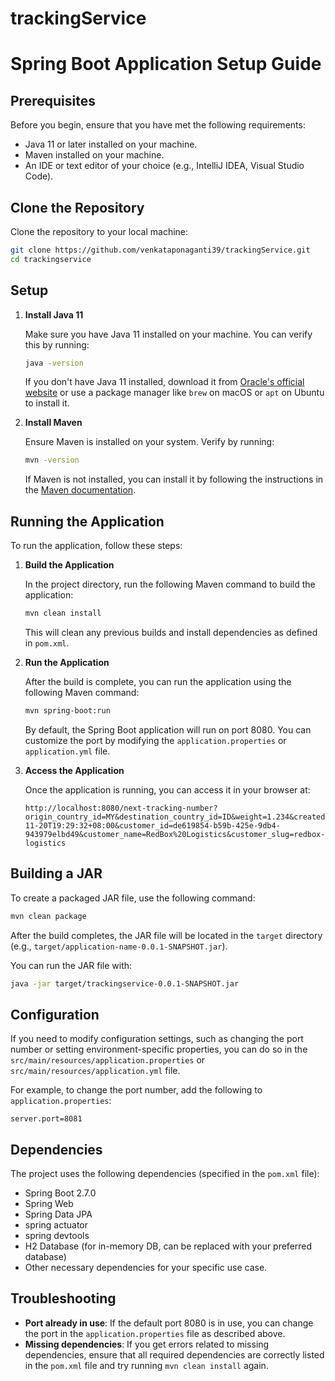 # trackingService

# Spring Boot Application Setup Guide

## Prerequisites

Before you begin, ensure that you have met the following requirements:

- Java 11 or later installed on your machine.
- Maven installed on your machine.
- An IDE or text editor of your choice (e.g., IntelliJ IDEA, Visual Studio Code).

## Clone the Repository

Clone the repository to your local machine:

```bash
git clone https://github.com/venkataponaganti39/trackingService.git
cd trackingservice
```

## Setup

1. **Install Java 11**

   Make sure you have Java 11 installed on your machine. You can verify this by running:

   ```bash
   java -version
   ```

   If you don't have Java 11 installed, download it from [Oracle's official website](https://www.oracle.com/java/technologies/javase-jdk11-downloads.html) or use a package manager like `brew` on macOS or `apt` on Ubuntu to install it.

2. **Install Maven**

   Ensure Maven is installed on your system. Verify by running:

   ```bash
   mvn -version
   ```

   If Maven is not installed, you can install it by following the instructions in the [Maven documentation](https://maven.apache.org/install.html).

## Running the Application

To run the application, follow these steps:

1. **Build the Application**

   In the project directory, run the following Maven command to build the application:

   ```bash
   mvn clean install
   ```

   This will clean any previous builds and install dependencies as defined in `pom.xml`.

2. **Run the Application**

   After the build is complete, you can run the application using the following Maven command:

   ```bash
   mvn spring-boot:run
   ```

   By default, the Spring Boot application will run on port 8080. You can customize the port by modifying the `application.properties` or `application.yml` file.

3. **Access the Application**

   Once the application is running, you can access it in your browser at:

   ```
   http://localhost:8080/next-tracking-number?origin_country_id=MY&destination_country_id=ID&weight=1.234&created_at=2018-11-20T19:29:32+08:00&customer_id=de619854-b59b-425e-9db4-943979elbd49&customer_name=RedBox%20Logistics&customer_slug=redbox-logistics
   
   ```

## Building a JAR

To create a packaged JAR file, use the following command:

```bash
mvn clean package
```

After the build completes, the JAR file will be located in the `target` directory (e.g., `target/application-name-0.0.1-SNAPSHOT.jar`).

You can run the JAR file with:

```bash
java -jar target/trackingservice-0.0.1-SNAPSHOT.jar
```

## Configuration

If you need to modify configuration settings, such as changing the port number or setting environment-specific properties, you can do so in the `src/main/resources/application.properties` or `src/main/resources/application.yml` file.

For example, to change the port number, add the following to `application.properties`:

```properties
server.port=8081
```

## Dependencies

The project uses the following dependencies (specified in the `pom.xml` file):

- Spring Boot 2.7.0
- Spring Web
- Spring Data JPA
- spring actuator
- spring devtools
- H2 Database (for in-memory DB, can be replaced with your preferred database)
- Other necessary dependencies for your specific use case.

## Troubleshooting

- **Port already in use**: If the default port 8080 is in use, you can change the port in the `application.properties` file as described above.
- **Missing dependencies**: If you get errors related to missing dependencies, ensure that all required dependencies are correctly listed in the `pom.xml` file and try running `mvn clean install` again.
